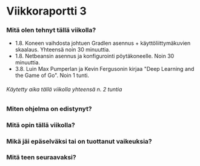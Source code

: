 # Viikkoraportti 3

### Mitä olen tehnyt tällä viikolla?

- 1.8. Koneen vaihdosta johtuen Gradlen asennus + käyttöliittymäkuvien skaalaus. Yhteensä noin 30 minuuttia.
- 1.8. Netbeansin asennus ja konfigurointi pöytäkoneelle. Noin 30 minuuttia.
- 3.8. Luin Max Pumperlan ja Kevin Fergusonin kirjaa "Deep Learning and the Game of Go". Noin 1 tunti.

###### Käytetty aika tällä viikolla yhteensä n. 2 tuntia

### Miten ohjelma on edistynyt?



### Mitä opin tällä viikolla?



### Mikä jäi epäselväksi tai on tuottanut vaikeuksia?



### Mitä teen seuraavaksi?

